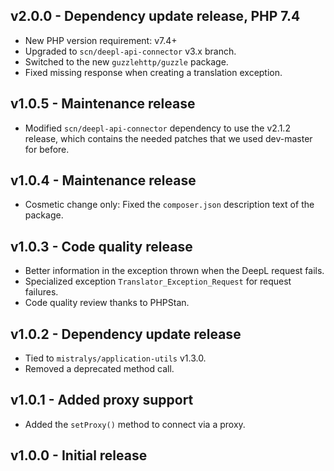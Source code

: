 ## v2.0.0 - Dependency update release, PHP 7.4

- New PHP version requirement: v7.4+
- Upgraded to `scn/deepl-api-connector` v3.x branch.
- Switched to the new `guzzlehttp/guzzle` package.
- Fixed missing response when creating a translation exception.

## v1.0.5 - Maintenance release

- Modified `scn/deepl-api-connector` dependency to use the v2.1.2 release, which contains the needed patches that we used dev-master for before.

## v1.0.4 - Maintenance release

- Cosmetic change only: Fixed the `composer.json` description text of the package.

## v1.0.3 - Code quality release

- Better information in the exception thrown when the DeepL request fails.
- Specialized exception `Translator_Exception_Request` for request failures.
- Code quality review thanks to PHPStan.

## v1.0.2 - Dependency update release

- Tied to `mistralys/application-utils` v1.3.0.
- Removed a deprecated method call.

## v1.0.1 - Added proxy support

- Added the `setProxy()` method to connect via a proxy.

## v1.0.0 - Initial release
